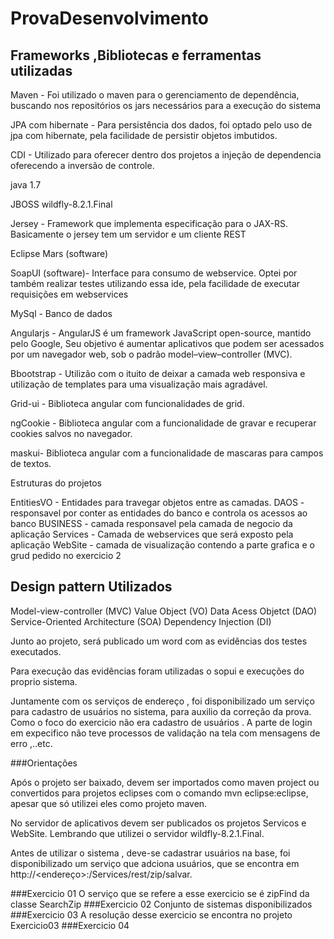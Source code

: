 # ProvaDesenvolvimento

## Frameworks ,Bibliotecas e ferramentas utilizadas

Maven - Foi utilizado o maven para o gerenciamento de dependência, buscando nos repositórios os jars necessários para a execução do sistema    

JPA com hibernate - Para persistência dos dados, foi optado pelo uso de jpa com hibernate, pela facilidade de persistir objetos imbutidos.

CDI - Utilizado para oferecer dentro dos projetos a injeção de dependencia oferecendo a inversão de controle.

java 1.7 

JBOSS wildfly-8.2.1.Final

Jersey - Framework que implementa especificação para o JAX-RS. Basicamente o jersey tem um servidor e um cliente REST 

Eclipse Mars (software)

SoapUI (software)- Interface para consumo de webservice. Optei por também realizar testes utilizando essa ide, pela facilidade de executar requisições em webservices

MySql - Banco de dados

Angularjs - AngularJS é um framework JavaScript open-source, mantido pelo Google,
Seu objetivo é aumentar aplicativos que podem ser acessados por um navegador web, sob o padrão model–view–controller (MVC).

Bbootstrap - Utilizão com o ituito de deixar a camada web responsiva e utilização de templates para uma visualização mais agradável.

Grid-ui - Biblioteca angular com funcionalidades de grid.

ngCookie - Biblioteca angular com a funcionalidade de gravar e recuperar cookies salvos no navegador.

maskui- Biblioteca angular com a funcionalidade de mascaras para campos de textos.



Estruturas do projetos

EntitiesVO - Entidades para travegar objetos entre as camadas.
DAOS - responsavel por conter as entidades do banco e controla os acessos ao banco
BUSINESS - camada responsavel pela camada de negocio da aplicação
Services - Camada de webservices que será exposto pela aplicação 
WebSite - camada de visualização contendo a parte grafica e o grud pedido no exercicio 2

## Design pattern Utilizados

Model-view-controller (MVC)
Value Object (VO)
Data Acess Objetct (DAO)
Service-Oriented Architecture (SOA)
Dependency Injection (DI)


Junto ao projeto, será publicado um word com as evidências dos testes executados.


Para execução das evidências foram utilizadas o sopui e execuções do proprio sistema.

Juntamente com os serviços de endereço , foi disponibilizado um serviço para cadastro de usuários no sistema, para auxilio da correção da prova. Como o foco do exercicio não era cadastro de usuários . 
A parte de login em expecifico não teve processos de validação na tela com mensagens de erro ,..etc.

###Orientações

Após o projeto ser baixado, devem ser importados como maven project ou convertidos para projetos eclipses com o comando mvn eclipse:eclipse, apesar que só utilizei eles como projeto maven.

No servidor de aplicativos devem ser publicados os projetos Servicos e WebSite. Lembrando que utilizei o servidor wildfly-8.2.1.Final.

Antes de utilizar o sistema , deve-se cadastrar usuários na base, foi disponibilizado um serviço que adciona usuários, que se encontra em http://<endereço>:<porta>/Services/rest/zip/salvar.

###Exercicio 01
 O serviço que se refere a esse exercicio se é zipFind da classe SearchZip
###Exercicio 02
 Conjunto de sistemas disponibilizados
###Exercicio 03
 A resolução desse exercicio se encontra no projeto Exercicio03
###Exercicio 04



